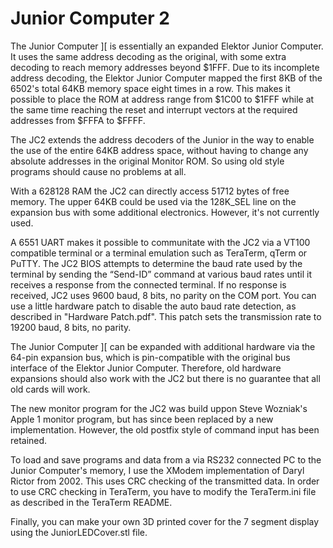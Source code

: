 # Junior Computer 2

The Junior Computer ][ is essentially an expanded Elektor Junior Computer. It uses the same address decoding as the original, with some extra decoding to reach memory addresses beyond $1FFF.
Due to its incomplete address decoding, the Elektor Junior Computer mapped the first 8KB of the 6502's total 64KB memory space eight times in a row. 
This makes it possible to place the ROM at address range from $1C00 to $1FFF while at the same time reaching the reset and interrupt vectors at the required addresses from $FFFA to $FFFF.

The JC2 extends the address decoders of the Junior in the way to enable the use of the entire 64KB address space, without having to change any absolute addresses in the original Monitor ROM. So using old style programs should cause no problems at all.

With a 628128 RAM the JC2 can directly access 51712 bytes of free memory. The upper 64KB could be used via the 128K_SEL line on the expansion bus with some additional electronics. However, it's not currently used. 

A 6551 UART makes it possible to communitate with the JC2 via a VT100 compatible terminal or a terminal emulation such as TeraTerm, qTerm or PuTTY. The JC2 BIOS attempts to determine the baud rate used by the terminal by sending the “Send-ID” command at various baud rates until it receives a response from the connected terminal. If no response is received, JC2 uses 9600 baud, 8 bits, no parity on the COM port. You can use a little hardware patch to disable the auto baud rate detection, as described in "Hardware Patch.pdf". This patch sets the transmission rate to 19200 baud, 8 bits, no parity.

The Junior Computer ][ can be expanded with additional hardware via the 64-pin expansion bus, which is pin-compatible with the original bus interface of the Elektor Junior Computer. Therefore, old hardware expansions should also work with the JC2 but there is no guarantee that all old cards will work.

The new monitor program for the JC2 was build uppon Steve Wozniak's Apple 1 monitor program, but has since been replaced by a new implementation. However, the old postfix style of command input has been retained.

To load and save programs and data from a via RS232 connected PC to the Junior Computer's memory, I use the XModem implementation of Daryl Rictor from 2002. This uses CRC checking of the transmitted data.
In order to use CRC checking in TeraTerm, you have to modify the TeraTerm.ini file as described in the TeraTerm README.

Finally, you can make your own 3D printed cover for the 7 segment display using the JuniorLEDCover.stl file. 
